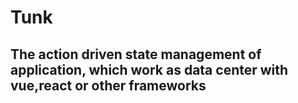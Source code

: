 # Tunk

## The action driven state management of application, which work as data center with vue,react or other frameworks
